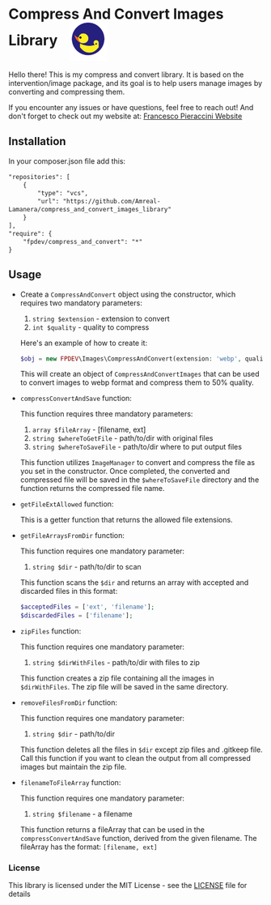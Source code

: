 # Compress And Convert Images Library <a href="https://www.francescopieraccini.it/"><img src="./light_blue_nome.svg"  alt="FrancescoPieraccini Logo" width="75" style="vertical-align:middle; padding-left:1rem;"/></a>
Hello there! This is my compress and convert library. It is based on the intervention/image package,
and its goal is to help users manage images by converting and compressing them.

If you encounter any issues or have questions, feel free to reach out! 
And don't forget to check out my website at:
[Francesco Pieraccini Website](https://www.francescopieraccini.it/)


## Installation
In your composer.json file add this:

    "repositories": [
        {
            "type": "vcs",
            "url": "https://github.com/Amreal-Lamanera/compress_and_convert_images_library"
        }
    ],
    "require": {
        "fpdev/compress_and_convert": "*"
    }


## Usage

- Create a `CompressAndConvert` object using the constructor, which requires two
  mandatory parameters:
  
    1. `string $extension` - extension to convert
    2. `int $quality` - quality to compress

    Here's an example of how to create it:
    ```php
    $obj = new FPDEV\Images\CompressAndConvert(extension: 'webp', quality: 50);
    ```
    This will create an object of `CompressAndConvertImages` that can be used to convert images to 
  webp format and compress them to 50% quality.


- `compressConvertAndSave` function:

    This function requires three mandatory parameters:
    
    1. `array $fileArray` - [filename, ext]
    2. `string $whereToGetFile` - path/to/dir with original files
    3. `string $whereToSaveFile` - path/to/dir where to put output files
    
    This function utilizes `ImageManager` to convert and compress the file as you set in 
    the constructor. Once completed, the converted and compressed file will be saved in the `$whereToSaveFile` directory
    and the function returns the compressed file name.


- `getFileExtAllowed` function:

    This is a getter function that returns the allowed file extensions.


- `getFileArraysFromDir` function:

    This function requires one mandatory parameter:
    
    1. `string $dir` - path/to/dir to scan
    
    This function scans the `$dir` and returns an array with accepted and discarded 
    files in this format:

    ```php
    $acceptedFiles = ['ext', 'filename'];
    $discardedFiles = ['filename'];
    ```


- `zipFiles` function:

    This function requires one mandatory parameter:
    
    1. `string $dirWithFiles` - path/to/dir with files to zip
    
    This function creates a zip file containing all the images in `$dirWithFiles`. 
    The zip file will be saved in the same directory.


- `removeFilesFromDir` function:

    This function requires one mandatory parameter:
    
    1. `string $dir` - path/to/dir
    
    This function deletes all the files in `$dir` except zip files and .gitkeep file.
    Call this function if you want to clean the output from all compressed images 
    but maintain the zip file.

- `filenameToFileArray` function:

    This function requires one mandatory parameter:
    
    1. `string $filename` - a filename
    
    This function returns a fileArray that can be used in the `compressConvertAndSave` function, derived from the given filename. The fileArray has the format: `[filename, ext]`

### License

This library is licensed under the MIT License - see the [LICENSE](LICENSE) file for details
